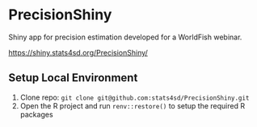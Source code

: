 # PrecisionShiny

Shiny app for precision estimation developed for a WorldFish webinar.

https://shiny.stats4sd.org/PrecisionShiny/

## Setup Local Environment
1.	Clone repo: `git clone git@github.com:stats4sd/PrecisionShiny.git`
2.	Open the R project and run `renv::restore()` to setup the required R packages
